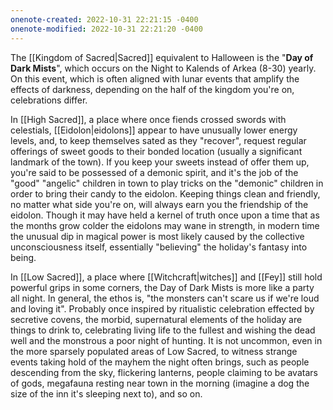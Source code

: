 ```yaml
---
onenote-created: 2022-10-31 22:21:15 -0400
onenote-modified: 2022-10-31 22:21:20 -0400
---
```


The [[Kingdom of Sacred|Sacred]] equivalent to Halloween is the "**Day of Dark Mists**", which occurs on the Night to Kalends of Arkea (8-30) yearly. On this event, which is often aligned with lunar events that amplify the effects of darkness, depending on the half of the kingdom you're on, celebrations differ.

In [[High Sacred]], a place where once fiends crossed swords with celestials, [[Eidolon|eidolons]] appear to have unusually lower energy levels, and, to keep themselves sated as they "recover", request regular offerings of sweet goods to their bonded location (usually a significant landmark of the town). If you keep your sweets instead of offer them up, you're said to be possessed of a demonic spirit, and it's the job of the "good" "angelic" children in town to play tricks on the "demonic" children in order to bring their candy to the eidolon. Keeping things clean and friendly, no matter what side you're on, will always earn you the friendship of the eidolon. Though it may have held a kernel of truth once upon a time that as the months grow colder the eidolons may wane in strength, in modern time the unusual dip in magical power is most likely caused by the collective unconsciousness itself, essentially "believing" the holiday's fantasy into being.

In [[Low Sacred]], a place where [[Witchcraft|witches]] and [[Fey]] still hold powerful grips in some corners, the Day of Dark Mists is more like a party all night. In general, the ethos is, "the monsters can't scare us if we're loud and loving it". Probably once inspired by ritualistic celebration effected by secretive covens, the morbid, supernatural elements of the holiday are things to drink to, celebrating living life to the fullest and wishing the dead well and the monstrous a poor night of hunting. It is not uncommon, even in the more sparsely populated areas of Low Sacred, to witness strange events taking hold of the mayhem the night often brings, such as people descending from the sky, flickering lanterns, people claiming to be avatars of gods, megafauna resting near town in the morning (imagine a dog the size of the inn it's sleeping next to), and so on.
